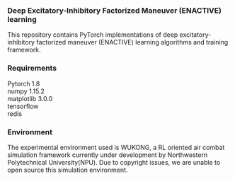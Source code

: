 ### Deep Excitatory-Inhibitory Factorized Maneuver (ENACTIVE) learning
This repository contains PyTorch implementations of deep excitatory-inhibitory factorized maneuver (ENACTIVE) learning algorithms and training framework.
### Requirements
Pytorch 1.8  
numpy 1.15.2  
matplotlib 3.0.0  
tensorflow  
redis  
### Environment
The experimental environment used is WUKONG, a RL oriented air combat simulation framework currently under development by Northwestern Polytechnical University(NPU).
Due to copyright issues, we are unable to open source this simulation environment.
